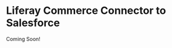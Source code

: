 # Liferay Commerce Connector to Salesforce

Coming Soon!

<!-- 
> Subscription Required

Liferay provides a connector for integrating and pushing data between Salesforce and Liferay Commerce instances. This is achieved using Talend Job Designs and Liferay's Data Task Manager.

Once purchased, you can [download]() and [deploy]() the Salesforce Connector to a Liferay instance as an `.lpkg` file. This file contains multiple Talend Jobs that map data fields in Liferay Commerce to data fields in Salesforce. Once deployed, Dispatch Tasks are automatically created for each Talend Job. They can then be configured and run manually via the Dispatch UI, or scheduled to run at specific time intervals.

```note::
   The Liferay Commerce Connector to Salesforce is compatible with Liferay DXP 7.1.x+.
```

## Supported Entities

The following chart While some entity data can be transferred both ways (e.g., Account, Order), some Salesforce entity data can only be transferred to Liferay (e.g., Account Contact, Price Book).

| Salesforce | Liferay | From Salesforce to Liferay | From Liferay to Salesforce |
| --- | --- | --- | --- |
| Account | Account | ✔️ | ✔️ |
| Account Address | Account | ✔️ | ✔️ |
| Account Contact | User | ✔️ |  |
| Price Book | Price List | ✔️ |  |
| Price Book Entry | Price Entry | ✔️ |  |
| Product | Product | ✔️ |  |
| Order | Order | ✔️ | ✔️ |
| OrderItem | Order Item | ✔️ | ✔️ |
| OrderNote | Order Note | ✔️ | ✔️ |

```note::
   Salesforce has no equivalent entity to Liferay Commerce Catalogs. 
   
   Importing Salesforce Products to Commerce requires a Catalog with `externalReferenceCode` equal to `SALESFORCE`. If such a Catalog does not already exist, Commerce automatically creates a default Catalog during the `Products` Task execution. This Catalog is then used to store This Catalog is created with default value, .  if such a Catalog does not already exist.   
```

## Deploying the Connector

Follow these steps to deploy the Salesforce connector to a DXP instance:

1. Download the *Commerce Connector to Salesforce* from the [Liferay Help Center](http://customer.liferay.com/downloads).

1. Copy the `.lpkg` file to the DXP instance's [`${liferay.home}/deploy`](https://learn.liferay.com/dxp/latest/en/installation-and-upgrades/reference/liferay-home.html) folder.

1. Verify the following message displays in the server console:

   ```
   ```

1. Restart the DXP instance.

1. Once the server finishes restarting, confirm the deployment was successful by going to the *Dispatch* page in the Control Panel.

   If successful, four new Talend Dispatch Tasks were automatically created for each of the Talend Data Integration Jobs.

   ![]()

   Before running these tasks, you must configure their context parameters.

## Configuring Each Talend Dispatch Tasks

When created, the settings editor for each Talend Dispatch Task is automatically populated with default context parameters. These parameters can be used to provide necessary credentials and to modify each task's behavior in runtime.

```warning::
   Be careful when removing parameters from the settings editor. If you leave a key with a blank value, it will disappear when the settings are saved. If the keys and their values are lost, they cannot be restored, and you'll have to recreate the Talend Dispatch Task.
```

### Credentials Reference

Each task includes the following fields for entering Liferay and Salesforce credentials.

| Context Parameter | Description |
| --- | --- |
| `LiferayServerURL` | URL for the Liferay server |
| `LiferayUser` | Liferay account username |
| `LiferayPassword` | Liferay account password |
| `SalesForceURL` | Salesforce SOAP API Url |
| `SalesForceUser` | Salesforce account username |
| `SalesForcePassword` | Salesforce account password |
| `SalesForceToken` | Salesforce OAuth API token |

### Products Reference

| Context Parameter | Description | Default Value |
| --- | --- | --- |
| `catalogName` | The name assigned to the Catalog used for Salesforce data | |
| `catalogExternalReferenceCode` | The external reference code used when creating or fetching the catalog; must be `SALESFORCE` | `SALESFORCE` |
| `catalogDefaultCurrency` | The currency used for the Catalog |  |
| `catalogDefaultLanguage` | The language used for the Catalog |  |
| `catalogId` |  |  |
| `allowBackOrder` |  |  |
| `displayAvailability` |  |  |
| `productType` | The product type used when creating all products |  |
| `freeShipping` |  |  |
| `shippable` |  |  |
| `shippingSeparately` |  |  |

### Price_List Reference

| Context Parameter | Description | Default Value |
| --- | --- | --- |
| `catalogId` |  |  |
| `currencyCode` |  |  |
| `neverExpire` |  |  |
| `priority` |  |  |
| `hasTierPrice` |  |  |
| `standardPrice` |  |  |

### Accounts Reference

| Context Parameter | Description | Default Value |
| --- | --- | --- |
| `accountType` | The account type used when creating all accounts: 1 (personal) or 2 (business) | |
| `countryMapping_null` | The country mapping used for Account addresses, must use the following syntax `countryMapping_NAME=COUNTRY_ISO_CODE` (e.g., `countryMapping_Croatia=HR`) | |
| `regionMapping_null` | The region mapping used for Account addresses; must use the following syntax `regionMapping_NAME=REGION_ISO_CODE` (e.g., `regionMapping_Milan=MI`) | |

### Orders Reference

| Context Parameter | Description | Default Value |
| --- | --- | --- |
| `channelId` | | |
| `defaultCurrency` | | |
| `statusMapping_Activated` | | |
| `paymentStatusMapping_Payed` |  |  |

## Running Each Talend Dispatch Task

Once configured, you can run each task manually by clicking *Run Now*, or schedule them to run automatically. See [Using Dispatch]() for more information.

```important::
   Running these Talend Dispatch Tasks can be resource intensive and degrade platform performance. To reduce performance impact, avoid running them during peak use hours.
```

## Additional Information -->
